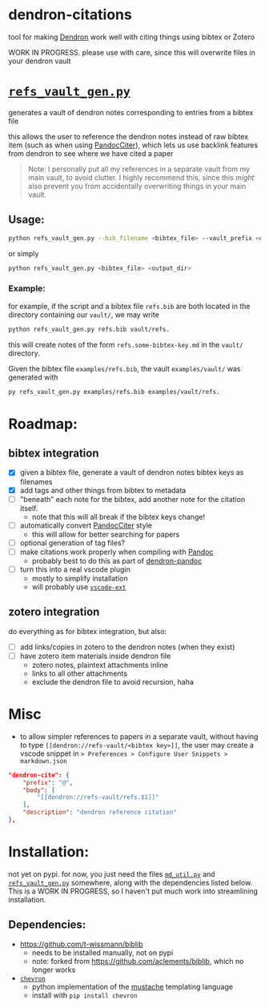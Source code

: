 # dendron-citations

tool for making [Dendron](https://www.dendron.so) work well with citing things using bibtex or Zotero

WORK IN PROGRESS. please use with care, since this will overwrite files in your dendron vault


# [`refs_vault_gen.py`](refs_vault_gen.py)

generates a vault of dendron notes corresponding to entries from a bibtex file

this allows the user to reference the dendron notes instead of raw bibtex item (such as when using [PandocCiter](https://github.com/notZaki/PandocCiter)), which lets us use backlink features from dendron to see where we have cited a paper

> Note: I personally put all my references in a separate vault from my main vault, to avoid clutter. I highly recommend this, since this *might* also prevent you from accidentally overwriting things in your main vault.

## Usage: 

```bash
python refs_vault_gen.py --bib_filename <bibtex_file> --vault_prefix <output_dir>
```
or simply
```bash
python refs_vault_gen.py <bibtex_file> <output_dir>
```

### Example:

for example, if the script and a bibtex file `refs.bib` are both located in the directory containing our `vault/`, we may write
```bash
python refs_vault_gen.py refs.bib vault/refs.
```
this will create notes of the form `refs.some-bibtex-key.md` in the `vault/` directory.

Given the bibtex file `examples/refs.bib`, the vault `examples/vault/` was generated with
```bash
py refs_vault_gen.py examples/refs.bib examples/vault/refs.
```




# Roadmap:

## bibtex integration

- [x] given a bibtex file, generate a vault of dendron notes bibtex keys as filenames
- [x] add tags and other things from bibtex to metadata
- [ ] "beneath" each note for the bibtex, add another note for the citation itself.
	- note that this will all break if the bibtex keys change!
- [ ] automatically convert [PandocCiter](https://github.com/notZaki/PandocCiter) style 
	- this will allow for better searching for papers
- [ ] optional generation of tag files?
- [ ] make citations work properly when compiling with [Pandoc](https://pandoc.org/)
	- probably best to do this as part of [dendron-pandoc](https://github.com/mivanit/dendron-pandoc)
- [ ] turn this into a real vscode plugin
	- mostly to simplify installation 
	- will probably use [`vscode-ext`](https://github.com/CodeWithSwastik/vscode-ext)

## zotero integration

do everything as for bibtex integration, but also:

- [ ] add links/copies in zotero to the dendron notes (when they exist)
- [ ] have zotero item materials inside dendron file
	- zotero notes, plaintext attachments inline
	- links to all other attachments
	- exclude the dendron file to avoid recursion, haha

# Misc

- to allow simpler references to papers in a separate vault, without having to type `[[dendron://refs-vault/<bibtex key>]]`, the user may create a vscode snippet in `> Preferences > Configure User Snippets > markdown.json`

```json
"dendron-cite": {
	"prefix": "@",
	"body": [
		"[[dendron://refs-vault/refs.$1]]"
	],
	"description": "dendron reference citation"
},
```

# Installation:

not yet on pypi. for now, you just need the files [`md_util.py`](md_util.py) and [`refs_vault_gen.py`](refs_vault_gen.py) somewhere, along with the dependencies listed below. This is a WORK IN PROGRESS, so I haven't put much work into streamlining installation.

## Dependencies:

- https://github.com/t-wissmann/biblib
	- needs to be installed manually, not on pypi
	- note: forked from https://github.com/aclements/biblib, which no longer works
- [`chevron`](https://github.com/noahmorrison/chevron)
	- python implementation of the [mustache](https://mustache.github.io) templating language
	- install with `pip install chevron`